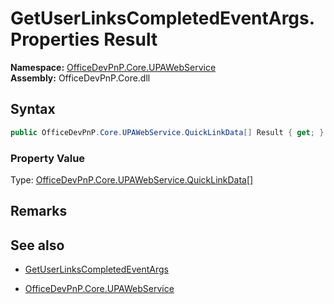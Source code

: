 # GetUserLinksCompletedEventArgs.Properties Result
  

**Namespace:** [OfficeDevPnP.Core.UPAWebService](OfficeDevPnP.Core.UPAWebService.md)  
**Assembly:** OfficeDevPnP.Core.dll  
## Syntax
```C#
public OfficeDevPnP.Core.UPAWebService.QuickLinkData[] Result { get; }
```

### Property Value
Type: [OfficeDevPnP.Core.UPAWebService.QuickLinkData[]](OfficeDevPnP.Core.UPAWebService.QuickLinkData[].md) 

## Remarks 

## See also
- [GetUserLinksCompletedEventArgs](GetUserLinksCompletedEventArgs.md) 

- [OfficeDevPnP.Core.UPAWebService](OfficeDevPnP.Core.UPAWebService.md)
